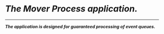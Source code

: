 # _The Mover Process application._
***

***The application is designed for guaranteed processing of event queues.***


